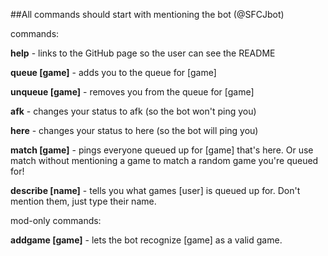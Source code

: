 ##All commands should start with mentioning the bot (@SFCJbot)

commands:

**help** - links to the GitHub page so the user can see the README

**queue [game]** - adds you to the queue for [game]

**unqueue [game]** - removes you from the queue for [game]

**afk** - changes your status to afk (so the bot won't ping you)

**here** - changes your status to here (so the bot will ping you)

**match [game]** - pings everyone queued up for [game] that's here. Or use match without mentioning a game to match a random game you're queued for!

**describe [name]** - tells you what games [user] is queued up for. Don't mention them, just type their name.


mod-only commands:

**addgame [game]** - lets the bot recognize [game] as a valid game.
